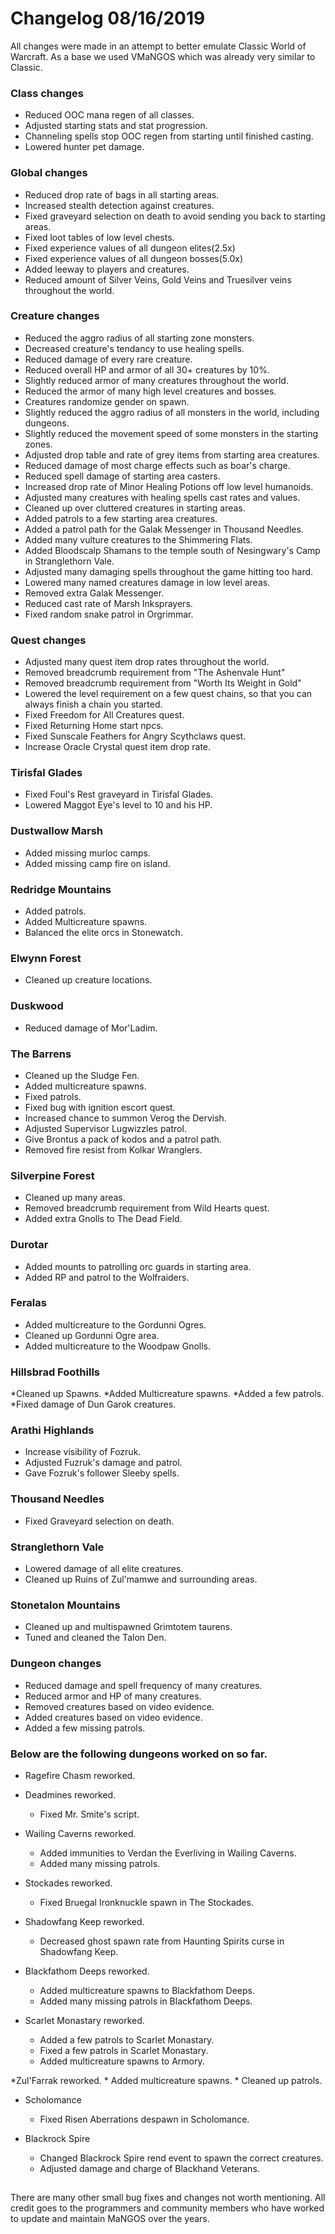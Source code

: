 # Changelog 08/16/2019

All changes were made in an attempt to better emulate Classic World of Warcraft.
As a base we used VMaNGOS which was already very similar to Classic.

### Class changes

* Reduced OOC mana regen of all classes.
* Adjusted starting stats and stat progression.
* Channeling spells stop OOC regen from starting until finished casting.
* Lowered hunter pet damage.

### Global changes

* Reduced drop rate of bags in all starting areas.
* Increased stealth detection against creatures.
* Fixed graveyard selection on death to avoid sending you back to starting areas.
* Fixed loot tables of low level chests.
* Fixed experience values of all dungeon elites(2.5x)
* Fixed experience values of all dungeon bosses(5.0x)
* Added leeway to players and creatures.
* Reduced amount of Silver Veins, Gold Veins and Truesilver veins throughout the world.

### Creature changes

* Reduced the aggro radius of all starting zone monsters.
* Decreased creature's tendancy to use healing spells.
* Reduced damage of every rare creature.
* Reduced overall HP and armor of all 30+ creatures by 10%.
* Slightly reduced armor of many creatures throughout the world.
* Reduced the armor of many high level creatures and bosses.
* Creatures randomize gender on spawn.
* Slightly reduced the aggro radius of all monsters in the world, including dungeons.
* Slightly reduced the movement speed of some monsters in the starting zones.
* Adjusted drop table and rate of grey items from starting area creatures.
* Reduced damage of most charge effects such as boar's charge.
* Reduced spell damage of starting area casters.
* Increased drop rate of Minor Healing Potions off low level humanoids.
* Adjusted many creatures with healing spells cast rates and values.
* Cleaned up over cluttered creatures in starting areas.
* Added patrols to a few starting area creatures.
* Added a patrol path for the Galak Messenger in Thousand Needles.
* Added many vulture creatures to the Shimmering Flats.
* Added Bloodscalp Shamans to the temple south of Nesingwary's Camp in Stranglethorn Vale.
* Adjusted many damaging spells throughout the game hitting too hard.
* Lowered many named creatures damage in low level areas.
* Removed extra Galak Messenger.
* Reduced cast rate of Marsh Inksprayers.
* Fixed random snake patrol in Orgrimmar.

### Quest changes

* Adjusted many quest item drop rates throughout the world.
* Removed breadcrumb requirement from "The Ashenvale Hunt"
* Removed breadcrumb requirement from "Worth Its Weight in Gold"
* Lowered the level requirement on a few quest chains, so that you can always finish a chain you started.
* Fixed Freedom for All Creatures quest.
* Fixed Returning Home start npcs.
* Fixed Sunscale Feathers for Angry Scythclaws quest.
* Increase Oracle Crystal quest item drop rate.

### Tirisfal Glades

* Fixed Foul's Rest graveyard in Tirisfal Glades.
* Lowered Maggot Eye's level to 10 and his HP.

### Dustwallow Marsh

* Added missing murloc camps.
* Added missing camp fire on island.

### Redridge Mountains

* Added patrols.
* Added Multicreature spawns.
* Balanced the elite orcs in Stonewatch.

### Elwynn Forest

* Cleaned up creature locations.

### Duskwood

* Reduced damage of Mor'Ladim.

### The Barrens

* Cleaned up the Sludge Fen.
* Added multicreature spawns.
* Fixed patrols.
* Fixed bug with ignition escort quest.
* Increased chance to summon Verog the Dervish.
* Adjusted Supervisor Lugwizzles patrol.
* Give Brontus a pack of kodos and a patrol path.
* Removed fire resist from Kolkar Wranglers.

### Silverpine Forest

* Cleaned up many areas.
* Removed breadcrumb requirement from Wild Hearts quest.
* Added extra Gnolls to The Dead Field.

### Durotar

* Added mounts to patrolling orc guards in starting area.
* Added RP and patrol to the Wolfraiders.

### Feralas

* Added multicreature to the Gordunni Ogres.
* Cleaned up Gordunni Ogre area.
* Added multicreature to the Woodpaw Gnolls.

### Hillsbrad Foothills

*Cleaned up Spawns.
*Added Multicreature spawns.
*Added a few patrols.
*Fixed damage of Dun Garok creatures.

### Arathi Highlands

* Increase visibility of Fozruk.
* Adjusted Fuzruk's damage and patrol.
* Gave Fozruk's follower Sleeby spells.

### Thousand Needles

* Fixed Graveyard selection on death.

### Stranglethorn Vale

* Lowered damage of all elite creatures.
* Cleaned up Ruins of Zul'mamwe and surrounding areas.

### Stonetalon Mountains

* Cleaned up and multispawned Grimtotem taurens.
* Tuned and cleaned the Talon Den.

### Dungeon changes

* Reduced damage and spell frequency of many creatures.
* Reduced armor and HP of many creatures.
* Removed creatures based on video evidence.
* Added creatures based on video evidence.
* Added a few missing patrols.


### Below are the following dungeons worked on so far.

* Ragefire Chasm reworked.
* Deadmines reworked.
	* Fixed Mr. Smite's script.

* Wailing Caverns reworked.
	* Added immunities to Verdan the Everliving in Wailing Caverns.
	* Added many missing patrols.

* Stockades reworked.
	* Fixed Bruegal Ironknuckle spawn in The Stockades.

* Shadowfang Keep reworked.
	* Decreased ghost spawn rate from Haunting Spirits curse in Shadowfang Keep.

* Blackfathom Deeps reworked.
	* Added multicreature spawns to Blackfathom Deeps.
	* Added many missing patrols in Blackfathom Deeps.

* Scarlet Monastary reworked.
	* Added a few patrols to Scarlet Monastary.
	* Fixed a few patrols in Scarlet Monastary.
	* Added multicreature spawns to Armory.
	
*Zul'Farrak reworked.
	* Added multicreature spawns.
	* Cleaned up patrols.

* Scholomance
	* Fixed Risen Aberrations despawn in Scholomance.

* Blackrock Spire
	* Changed Blackrock Spire rend event to spawn the correct creatures.
	* Adjusted damage and charge of Blackhand Veterans.
##

There are many other small bug fixes and changes not worth mentioning.
All credit goes to the programmers and community members who have worked to update and maintain MaNGOS over the years.

